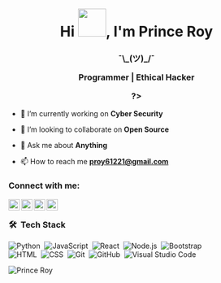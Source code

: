 <h1 align="center">Hi <img src="https://github.com/NoobMahbub/NoobMahbub/blob/main/Wave.gif" height="55px" width="55px">, I'm Prince Roy</h1>
<h3 align="center">¯\_(ツ)_/¯

Programmer | Ethical Hacker

?></h3>

- 🔭 I’m currently working on **Cyber Security**

- 👯 I’m looking to collaborate on **Open Source**

- 💬 Ask me about **Anything**

- 📫 How to reach me **proy61221@gmail.com**

### Connect with me:

[<img align="left" alt="Prince Roy | Face Book" width="22px" src="https://cdn-icons-png.flaticon.com/512/124/124010.png" />][facebook]
[<img align="left" alt="Prince Roy | Twitter" width="22px" src="https://cdn.jsdelivr.net/npm/simple-icons@v3/icons/twitter.svg" />][twitter]
[<img align="left" alt="Prince Roy | LinkedIn" width="22px" src="https://cdn.jsdelivr.net/npm/simple-icons@v3/icons/linkedin.svg" />][linkedin]
[<img align="left" alt="Prince Roy | Instagram" width="22px" src="https://cdn.jsdelivr.net/npm/simple-icons@v3/icons/instagram.svg" />][instagram]

<br />

### 🛠 &nbsp;Tech Stack

![Python](https://img.shields.io/badge/-Python-05122A?style=flat&logo=python)&nbsp;
![JavaScript](https://img.shields.io/badge/-JavaScript-05122A?style=flat&logo=javascript)&nbsp;
![React](https://img.shields.io/badge/-React-05122A?style=flat&logo=react)&nbsp;
![Node.js](https://img.shields.io/badge/-Node.js-05122A?style=flat&logo=node.js)&nbsp;
![Bootstrap](https://img.shields.io/badge/-Bootstrap-05122A?style=flat&logo=bootstrap&logoColor=563D7C)\
![HTML](https://img.shields.io/badge/-HTML-05122A?style=flat&logo=HTML5)&nbsp;
![CSS](https://img.shields.io/badge/-CSS-05122A?style=flat&logo=CSS3&logoColor=1572B6)&nbsp;
![Git](https://img.shields.io/badge/-Git-05122A?style=flat&logo=git)&nbsp;
![GitHub](https://img.shields.io/badge/-GitHub-05122A?style=flat&logo=github)&nbsp;
![Visual Studio Code](https://img.shields.io/badge/-Visual%20Studio%20Code-05122A?style=flat&logo=visual-studio-code&logoColor=007ACC)&nbsp;
<br />

<p><img align="center" src="https://github-readme-stats.vercel.app/api?username=NoobMahbub&show_icons=true&locale=en" alt="Prince Roy" /></p>

[facebook]: https://www.facebook.com/princeroy.61221
[twitter]: https://twitter.com/PrinceR33488539
[instagram]: https://www.instagram.com/_princeroy23_/
[linkedin]: https://www.linkedin.com/in/prince-roy-4b9a75187/
